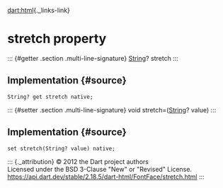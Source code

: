[dart:html](../../dart-html/dart-html-library){._links-link}

stretch property
================

::: {#getter .section .multi-line-signature}
[String](../../dart-core/string-class)? stretch
:::

Implementation {#source}
--------------

``` {.language-dart data-language="dart"}
String? get stretch native;
```

::: {#setter .section .multi-line-signature}
void stretch=([String](../../dart-core/string-class)? value)
:::

Implementation {#source}
--------------

``` {.language-dart data-language="dart"}
set stretch(String? value) native;
```

::: {._attribution}
© 2012 the Dart project authors\
Licensed under the BSD 3-Clause \"New\" or \"Revised\" License.\
<https://api.dart.dev/stable/2.18.5/dart-html/FontFace/stretch.html>
:::
